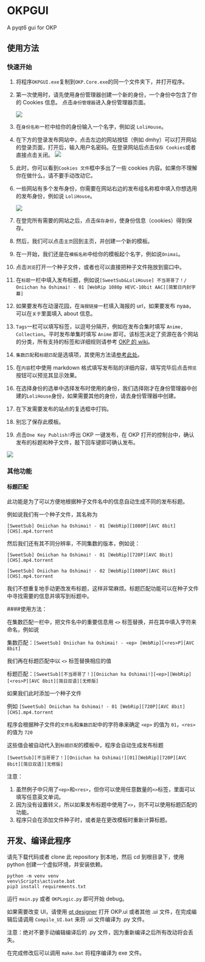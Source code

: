 # OKPGUI
A pyqt6 gui for OKP

## 使用方法

### 快速开始

1. 将程序`OKPGUI.exe`复制到`OKP.Core.exe`的同一个文件夹下，并打开程序。
   
2. 第一次使用时，请先使用身份管理器创建一个新的身份，一个身份中包含了你的 Cookies 信息。
   点击`身份管理器`进入身份管理器页面。

   ![](/image/ProfileManager01.jpg)

3. 在`身份名称`一栏中给你的身份输入一个名字，例如说 `LoliHouse`。

4. 在下方的登录发布网站中，点击左边的网站按钮（例如 dmhy）可以打开网站的登录页面，打开后，输入用户名密码。在登录网站后点击`保存 Cookies`或者直接点击关闭。
   ![](image/login.jpg)

5. 此时，你可以看到`Cookies 文件`框中多出了一些 cookies 内容。如果你不理解你在做什么，请不要手动改动它。
   
6. 一些网站有多个发布身份，你需要在网站右边的发布组名称框中填入你想选用的发布身份，例如说 `LoliHouse`。 
   
   ![](image/ProfileManager02.jpg)

7. 在登完所有需要的网站之后，点击`保存身份`，使身份信息（cookies）得到保存。

8. 然后，我们可以点击`主页`回到主页，并创建一个新的模板。

9.  在一开始，我们还是在`模板名称`中给你的模板起个名字，例如说`Onimai`。

10. 点击`浏览`打开一个种子文件，或者也可以直接把种子文件拖放到窗口中。

11. 在`标题`一栏中填入发布标题，例如说`[SweetSub&LoliHouse] 不当哥哥了！/ Oniichan ha Oshimai! - 01 [WebRip 1080p HEVC-10bit AAC][简繁日内封字幕]`

12. 如果要发布在动漫花园，在`海报链接`一栏填入海报的 url，如果要发布 nyaa，可以在`关于`里面填入 about 信息。

13. `Tags`一栏可以填写标签，以逗号分隔开，例如在发布合集时填写 `Anime, Collection`。平时发布单集时填写 `Anime` 即可。该标签决定了资源在各个网站的分类，所有支持的标签和详细规则请参考 [OKP 的 wiki](https://github.com/AmusementClub/OKP/wiki/TagsConvert)。

14. `集数匹配`和`标题匹配`是选填项，其使用方法请[参考此处](#标题匹配)。

15. 在`内容`栏中使用 markdown 格式填写发布贴的详细内容，填写完毕后点击`预览`按钮可以预览其显示效果。

16. 在选择身份的选单中选择发布时使用的身份，我们选择刚才在身份管理器中创建的`LoliHouse`身份，如果需要其他的身份，请去身份管理器中创建。

17. 在下发需要发布的站点的复选框中打钩。

18. 别忘了保存此模板。

19. 点击`One Key Publish!`呼出 OKP 一键发布，在 OKP 打开的控制台中，确认发布的标题和种子文件，敲下回车键即可确认发布。

![](image/Home01.jpg)

### 其他功能

#### 标题匹配

此功能是为了可以方便地根据种子文件名中的信息自动生成不同的发布标题。


例如说我们有一个种子文件，其名称为

`[SweetSub] Oniichan ha Oshimai! - 01 [WebRip][1080P][AVC 8bit][CHS].mp4.torrent`

然后我们还有其不同分辨率，不同集数的版本，例如说：

`[SweetSub] Oniichan ha Oshimai! - 01 [WebRip][720P][AVC 8bit][CHS].mp4.torrent`

`[SweetSub] Oniichan ha Oshimai! - 02 [WebRip][1080P][AVC 8bit][CHS].mp4.torrent`

我们不想重复地手动更改发布标题，这样非常麻烦。标题匹配功能可以在种子文件中寻找需要的信息并填写到标题中。

####使用方法：

在集数匹配一栏中，把文件名中的重要信息用 `<>` 标签替换，并在其中填入字符来命名，例如说

集数匹配：`[SweetSub] Oniichan ha Oshimai! - <ep> [WebRip][<res>P][AVC 8bit]`

我们再在标题匹配中以 `<>` 标签替换相应的值

标题匹配：`[SweetSub][不当哥哥了！][Oniichan ha Oshimai!][<ep>][WebRip][<res>P][AVC 8bit][简日双语][无修版]`

如果我们此时添加一个种子文件

例如 `[SweetSub] Oniichan ha Oshimai! - 01 [WebRip][720P][AVC 8bit][CHS].mp4.torrent`

程序会根据种子文件的`文件名`和`集数匹配`中的字符串来确定 `<ep>` 的值为 `01`，`<res>` 的值为 `720`

这些值会被自动代入到`标题匹配`的模板中，程序会自动生成发布标题

`[SweetSub][不当哥哥了！][Oniichan ha Oshimai!][01][WebRip][720P][AVC 8bit][简日双语][无修版]`

注意：
1. 虽然例子中只用了`<ep>`和`<res>`，但你可以使用任意数量的`<>`标签，里面可以填写任意英文单词。
2. 因为没有设置转义，所以如果发布标题中使用了`<>`，则不可以使用标题匹配的功能。
3. 程序只会在添加文件种子时，或者是在更改模板时重新计算标题。

## 开发、编译此程序



请先下载代码或者 clone 此 repository 到本地，然后 cd 到根目录下，使用 python 创建一个虚拟环境，并安装依赖。

```
python -m venv venv
venv\Scripts\activate.bat
pip3 install requirements.txt
```

运行 `main.py` 或者 `OKPLogic.py` 即可开始 debug。

如果需要改变 UI，请使用 [qt designer](https://build-system.fman.io/qt-designer-download) 打开 OKP.ui 或者其他 .ui 文件，在完成编辑后请调用 `Compile_UI.bat` 来将 .ui 文件编译为 .py 文件。

注意：绝对不要手动编辑编译后的 .py 文件，因为重新编译之后所有改动将会丢失。

在完成修改后可以调用 `make.bat` 将程序编译为 exe 文件。 
